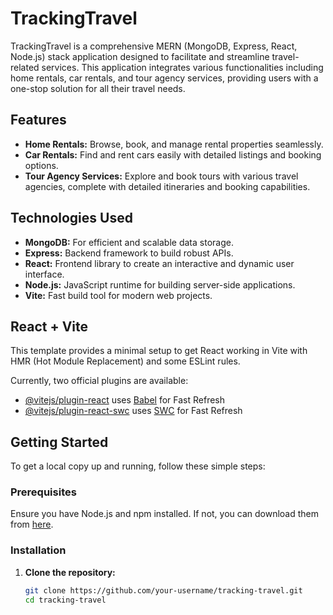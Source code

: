 # TrackingTravel

TrackingTravel is a comprehensive MERN (MongoDB, Express, React, Node.js) stack application designed to facilitate and streamline travel-related services. This application integrates various functionalities including home rentals, car rentals, and tour agency services, providing users with a one-stop solution for all their travel needs.

## Features

- **Home Rentals:** Browse, book, and manage rental properties seamlessly.
- **Car Rentals:** Find and rent cars easily with detailed listings and booking options.
- **Tour Agency Services:** Explore and book tours with various travel agencies, complete with detailed itineraries and booking capabilities.

## Technologies Used

- **MongoDB:** For efficient and scalable data storage.
- **Express:** Backend framework to build robust APIs.
- **React:** Frontend library to create an interactive and dynamic user interface.
- **Node.js:** JavaScript runtime for building server-side applications.
- **Vite:** Fast build tool for modern web projects.

## React + Vite

This template provides a minimal setup to get React working in Vite with HMR (Hot Module Replacement) and some ESLint rules.

Currently, two official plugins are available:

- [@vitejs/plugin-react](https://github.com/vitejs/vite-plugin-react/blob/main/packages/plugin-react/README.md) uses [Babel](https://babeljs.io/) for Fast Refresh
- [@vitejs/plugin-react-swc](https://github.com/vitejs/vite-plugin-react-swc) uses [SWC](https://swc.rs/) for Fast Refresh

## Getting Started

To get a local copy up and running, follow these simple steps:

### Prerequisites

Ensure you have Node.js and npm installed. If not, you can download them from [here](https://nodejs.org/).

### Installation

1. **Clone the repository:**
   ```bash
   git clone https://github.com/your-username/tracking-travel.git
   cd tracking-travel
